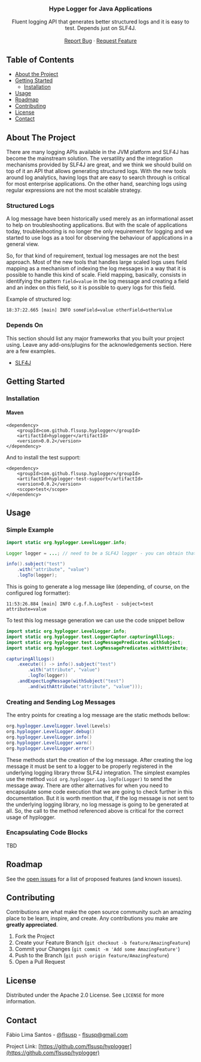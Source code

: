 <br />
<p align="center">
  <h3 align="center">Hype Logger for Java Applications</h3>

  <p align="center">
    Fluent logging API that generates better structured logs and it is easy to test. Depends just on SLF4J.
    <br />
    <br />
    <a href="https://github.com/flsusp/hyplogger/issues">Report Bug</a>
    ·
    <a href="https://github.com/flsusp/hyplogger/issues">Request Feature</a>
  </p>
</p>



## Table of Contents

* [About the Project](#about-the-project)
* [Getting Started](#getting-started)
  * [Installation](#installation)
* [Usage](#usage)
* [Roadmap](#roadmap)
* [Contributing](#contributing)
* [License](#license)
* [Contact](#contact)



## About The Project

There are many logging APIs available in the JVM platform and SLF4J has become the mainstream solution. The versatility 
and the integration mechanisms provided by SLF4J are great, and we think we should build on top of it an API that allows
generating structured logs. With the new tools around log analytics, having logs that are easy to search through is critical
for most enterprise applications. On the other hand, searching logs using regular expressions are not the most scalable strategy.

### Structured Logs

A log message have been historically used merely as an informational asset to help on troubleshooting applications. But with
the scale of applications today, troubleshooting is no longer the only requirement for logging and we started to use logs as
a tool for observing the behaviour of applications in a general view.

So, for that kind of requirement, textual log messages are not the best approach. Most of the new tools that handles large scaled
logs uses field mapping as a mechanism of indexing the log messages in a way that it is possible to handle this kind of scale.
Field mapping, basically, consists in identifying the pattern `field=value` in the log message and creating a field and an
index on this field, so it is possible to query logs for this field.

Example of structured log:

```
18:37:22.665 [main] INFO someField=value otherField=otherValue
```

### Depends On
This section should list any major frameworks that you built your project using. Leave any add-ons/plugins for the acknowledgements section. Here are a few examples.
* [SLF4J](http://www.slf4j.org/)



## Getting Started

### Installation

#### Maven

```
<dependency>
    <groupId>com.github.flsusp.hyplogger</groupId>
    <artifactId>hyplogger</artifactId>
    <version>0.0.2</version>
</dependency>
```

And to install the test support:

```
<dependency>
    <groupId>com.github.flsusp.hyplogger</groupId>
    <artifactId>hyplogger-test-support</artifactId>
    <version>0.0.2</version>
    <scope>test</scope>
</dependency>
```



## Usage

### Simple Example

```java
import static org.hyplogger.LevelLogger.info;

Logger logger = ...; // need to be a SLF4J logger - you can obtain that the way you think it is appropriate 

info().subject("test")
    .with("attribute", "value")
    .logTo(logger);
```

This is going to generate a log message like (depending, of course, on the configured log formatter):

```
11:53:26.884 [main] INFO c.g.f.h.LogTest - subject=test attribute=value
```

To test this log message generation we can use the code snippet bellow

```java
import static org.hyplogger.LevelLogger.info;
import static org.hyplogger.test.LoggerCaptor.capturingAllLogs;
import static org.hyplogger.test.LogMessagePredicates.withSubject;
import static org.hyplogger.test.LogMessagePredicates.withAttribute;

capturingAllLogs()
    .execute(() -> info().subject("test")
        .with("attribute", "value")
        .logTo(logger))
    .andExpectLogMessage(withSubject("test")
        .and(withAttribute("attribute", "value")));
```

### Creating and Sending Log Messages

The entry points for creating a log message are the static methods bellow:

```java
org.hyplogger.LevelLogger.level(Levels)
org.hyplogger.LevelLogger.debug()
org.hyplogger.LevelLogger.info()
org.hyplogger.LevelLogger.warn()
org.hyplogger.LevelLogger.error()
```

These methods start the creation of the log message. After creating the log message it must be sent to a logger to be
properly registered in the underlying logging library throw SLF4J integration. The simplest examples use the method
`void org.hyplogger.Log.logTo(Logger)` to send the message away. There are other alternatives for when you need to encapsulate
some code execution that we are going to check further in this documentation. But it is worth mention that, if the log message
is not sent to the underlying logging library, no log message is going to be generated at all. So, the call to the method referenced
above is critical for the correct usage of hyplogger. 

### Encapsulating Code Blocks

TBD

## Roadmap

See the [open issues](https://github.com/flsusp/hyplogger/issues) for a list of proposed features (and known issues).



## Contributing

Contributions are what make the open source community such an amazing place to be learn, inspire, and create. Any contributions you make are **greatly appreciated**.

1. Fork the Project
2. Create your Feature Branch (`git checkout -b feature/AmazingFeature`)
3. Commit your Changes (`git commit -m 'Add some AmazingFeature'`)
4. Push to the Branch (`git push origin feature/AmazingFeature`)
5. Open a Pull Request



## License

Distributed under the Apache 2.0 License. See `LICENSE` for more information.



## Contact

Fábio Lima Santos - [@flsusp](https://twitter.com/flsusp) - flsusp@gmail.com

Project Link: [https://github.com/flsusp/hyplogger](https://github.com/flsusp/hyplogger)
